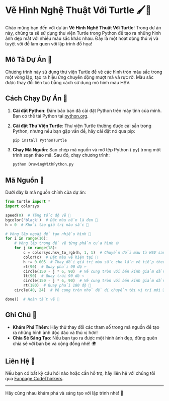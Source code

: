 # Vẽ Hình Nghệ Thuật Với Turtle 🖌️🎨

Chào mừng bạn đến với dự án **Vẽ Hình Nghệ Thuật Với Turtle**! Trong dự án này, chúng ta sẽ sử dụng thư viện Turtle trong Python để tạo ra những hình ảnh đẹp mắt với nhiều màu sắc khác nhau. Đây là một hoạt động thú vị và tuyệt vời để làm quen với lập trình đồ họa!

## Mô Tả Dự Án 📝

Chương trình này sử dụng thư viện Turtle để vẽ các hình tròn màu sắc trong một vòng lặp, tạo ra hiệu ứng chuyển động mượt mà và rực rỡ. Màu sắc được thay đổi liên tục bằng cách sử dụng mô hình màu HSV.

## Cách Chạy Dự Án 🚀

1. **Cài đặt Python**: Đảm bảo bạn đã cài đặt Python trên máy tính của mình. Bạn có thể tải Python tại [python.org](https://www.python.org/downloads/).

2. **Cài đặt Thư Viện Turtle**: Thư viện Turtle thường được cài sẵn trong Python, nhưng nếu bạn gặp vấn đề, hãy cài đặt nó qua pip:
   ```bash
   pip install PythonTurtle
   ```

3. **Chạy Mã Nguồn**: Sao chép mã nguồn và mở tệp Python (.py) trong một trình soạn thảo mã. Sau đó, chạy chương trình:
   ```bash
   python DrawingWithPython.py
   ```

## Mã Nguồn 📄

Dưới đây là mã nguồn chính của dự án:

```python
from turtle import *
import colorsys

speed(0)  # Tăng tốc độ vẽ 🚀
bgcolor('black')  # Đặt màu nền là đen 🖤
h = 0  # Khởi tạo giá trị màu sắc 🌈

# Vòng lặp ngoài để tạo nhiều hình 🌟
for i in range(16):
    # Vòng lặp trong để vẽ từng phần của hình 🌐
    for j in range(18):
        c = colorsys.hsv_to_rgb(h, 1, 1)  # Chuyển đổi màu từ HSV sang RGB 🎨
        color(c)  # Đặt màu vẽ hiện tại 🌈
        h += 0.005  # Thay đổi giá trị màu sắc cho lần vẽ tiếp theo 🔄
        rt(90)  # Quay phải 90 độ ↩️
        circle(150 - j * 6, 90)  # Vẽ cung tròn với bán kính giảm dần 🔵
        lt(90)  # Quay trái 90 độ ↪️
        circle(150 - j * 6, 90)  # Vẽ cung tròn với bán kính giảm dần 🔵
        rt(180)  # Quay phải 180 độ 🔄
    circle(40, 24)  # Vẽ cung tròn nhỏ để di chuyển tới vị trí mới 🔄

done()  # Hoàn tất vẽ 🎉
```

## Ghi Chú 📌

- **Khám Phá Thêm**: Hãy thử thay đổi các tham số trong mã nguồn để tạo ra những hình ảnh độc đáo và thú vị hơn!
- **Chia Sẻ Sáng Tạo**: Nếu bạn tạo ra được một hình ảnh đẹp, đừng quên chia sẻ với bạn bè và cộng đồng nhé! 🌍

## Liên Hệ 🤝

Nếu bạn có bất kỳ câu hỏi nào hoặc cần hỗ trợ, hãy liên hệ với chúng tôi qua [Fanpage CodeThinkers](https://www.facebook.com/CodeThinkers).

---

Hãy cùng nhau khám phá và sáng tạo với lập trình nhé! 💖
```
